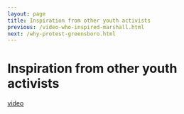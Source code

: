 ```yaml
---
layout: page
title: Inspiration from other youth activists
previous: /video-who-inspired-marshall.html
next: /why-protest-greensboro.html
---
```


Inspiration from other youth activists
================

[video](https://youtu.be/SIl5KCRdQbg)
